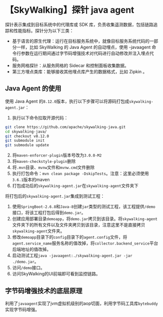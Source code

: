 # 【SkyWalking】探针 java agent

探针表示集成到目标系统中的代理库或 SDK 库，负责收集遥测数据，包括链路追踪和性能指标。探针分为以下三类：
* 基于语言的原生代理：运行在目标服务系统中，就像目标服务系统代码的一部分一样，比如 SkyWalking 的 Java Agent 的自动埋点，使用 -javaagent 命令行参数在运行期间通过字节码增强技术对代码进行自动修改并注入埋点代码。
* 服务网格探针：从服务网格的 Sidecar 和控制面板收集数据。
* 第三方埋点类库：能够接收其他埋点库产生的数据格式，比如 Zipkin 。

## Java Agent 的使用
使用 Java Agent 的`8.12.0`版本，执行以下步骤可以将源码打包成`skywalking-agent.jar`：
1. 执行以下命令拉取开源代码：
```bash
git clone https://github.com/apache/skywalking-java.git
cd skywalking-java/
git checkout v8.12.0
git submodule init
git submodule update
```
2. 将`maven-enforcer-plugin`版本号改为`3.0.0-M2`
3. 将`maven-checkstyle-plugin`删除
4. 将`.mvn`目录、`mvnw`文件和`mvnw.cmd`文件删除
5. 执行打包命令：`mvn clean package -DskipTests`。注意：这里必须使用`3.6.1`版本的maven
6. 打包成功后的`skywalking-agent.jar`在`skywalking-agent`文件夹下

将打包后的`skywalking-agent.jar`集成到测试工程：
1. 使用`SpringBoot-2.6.8`和`Java-8`创建`jar`类型的测试工程，该工程提供`/demo`接口，将该工程打包后得到`demo.jar`。
2. 创建应用部署目录`demoapp`，将`demo.jar`拷贝到该目录。将`skywalking-agent`文件夹下的所有文件以及文件夹拷贝到该目录，注意这里不是直接拷贝`skywalking-agent`文件夹。
3. 修改`demoapp`目录下的`config`目录下的`agent.config`文件，将`agent.service_name`服务名称的值改掉，将`collector.backend_service`平台后端地址的值改掉。
4. 启动测试工程`java -javaagent:./skywalking-agent.jar -jar ./demo.jar`。
5. 访问`/demo`接口。
6. 访问SkyWalking的UI前端即可看到监控链路。

## 字节码增强技术的底层原理
利用了`javaagent`实现了jvm虚拟机级别的aop切面，利用字节码工具库`bytebuddy`实现字节码增强。